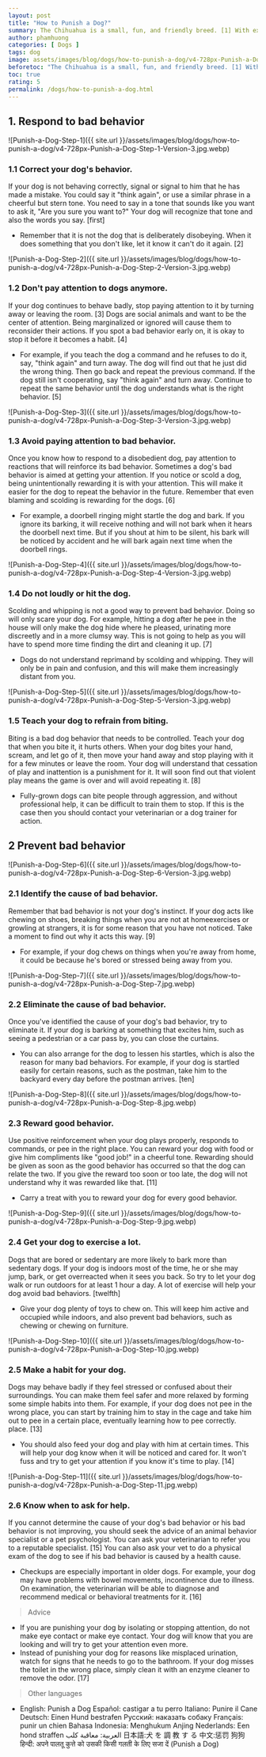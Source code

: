 ```yaml
---
layout: post
title: "How to Punish a Dog?"
summary: The Chihuahua is a small, fun, and friendly breed. [1] With extreme loyalty, [2] Chihuahuas easily form a special and lasting bond with their owners. If you know how to take care of your Chihuahua properly, not only can you help your dog stay healthy and happy, but also the relationship between you and your dog will be more bonding and sustainable.
author: phamhuong
categories: [ Dogs ]
tags: dog
image: assets/images/blog/dogs/how-to-punish-a-dog/v4-728px-Punish-a-Dog-Step-1-Version-3.jpg.webp
beforetoc: "The Chihuahua is a small, fun, and friendly breed. [1] With extreme loyalty, [2] Chihuahuas easily form a special and lasting bond with their owners. If you know how to take care of your Chihuahua properly, not only can you help your dog stay healthy and happy, but also the relationship between you and your dog will be more bonding and sustainable."
toc: true
rating: 5
permalink: /dogs/how-to-punish-a-dog.html
---
```



## 1. Respond to bad behavior

![Punish-a-Dog-Step-1]({{ site.url }}/assets/images/blog/dogs/how-to-punish-a-dog/v4-728px-Punish-a-Dog-Step-1-Version-3.jpg.webp)

### 1.1 Correct your dog's behavior. 

If your dog is not behaving correctly, signal or signal to him that he has made a mistake. You could say it "think again", or use a similar phrase in a cheerful but stern tone. You need to say in a tone that sounds like you want to ask it, "Are you sure you want to?" Your dog will recognize that tone and also the words you say. [first]
- Remember that it is not the dog that is deliberately disobeying. When it does something that you don't like, let it know it can't do it again. [2]

![Punish-a-Dog-Step-2]({{ site.url }}/assets/images/blog/dogs/how-to-punish-a-dog/v4-728px-Punish-a-Dog-Step-2-Version-3.jpg.webp)

### 1.2 Don't pay attention to dogs anymore. 

If your dog continues to behave badly, stop paying attention to it by turning away or leaving the room. [3] Dogs are social animals and want to be the center of attention. Being marginalized or ignored will cause them to reconsider their actions. If you spot a bad behavior early on, it is okay to stop it before it becomes a habit. [4]
- For example, if you teach the dog a command and he refuses to do it, say, "think again" and turn away. The dog will find out that he just did the wrong thing. Then go back and repeat the previous command. If the dog still isn't cooperating, say "think again" and turn away. Continue to repeat the same behavior until the dog understands what is the right behavior. [5]

![Punish-a-Dog-Step-3]({{ site.url }}/assets/images/blog/dogs/how-to-punish-a-dog/v4-728px-Punish-a-Dog-Step-3-Version-3.jpg.webp)

### 1.3 Avoid paying attention to bad behavior. 

Once you know how to respond to a disobedient dog, pay attention to reactions that will reinforce its bad behavior. Sometimes a dog's bad behavior is aimed at getting your attention. If you notice or scold a dog, being unintentionally rewarding it is with your attention. This will make it easier for the dog to repeat the behavior in the future. Remember that even blaming and scolding is rewarding for the dogs. [6]
- For example, a doorbell ringing might startle the dog and bark. If you ignore its barking, it will receive nothing and will not bark when it hears the doorbell next time. But if you shout at him to be silent, his bark will be noticed by accident and he will bark again next time when the doorbell rings.

![Punish-a-Dog-Step-4]({{ site.url }}/assets/images/blog/dogs/how-to-punish-a-dog/v4-728px-Punish-a-Dog-Step-4-Version-3.jpg.webp)

### 1.4 Do not loudly or hit the dog. 

Scolding and whipping is not a good way to prevent bad behavior. Doing so will only scare your dog. For example, hitting a dog after he pee in the house will only make the dog hide where he pleased, urinating more discreetly and in a more clumsy way. This is not going to help as you will have to spend more time finding the dirt and cleaning it up. [7]
- Dogs do not understand reprimand by scolding and whipping. They will only be in pain and confusion, and this will make them increasingly distant from you.

![Punish-a-Dog-Step-5]({{ site.url }}/assets/images/blog/dogs/how-to-punish-a-dog/v4-728px-Punish-a-Dog-Step-5-Version-3.jpg.webp)

### 1.5 Teach your dog to refrain from biting. 

Biting is a bad dog behavior that needs to be controlled. Teach your dog that when you bite it, it hurts others. When your dog bites your hand, scream, and let go of it, then move your hand away and stop playing with it for a few minutes or leave the room. Your dog will understand that cessation of play and inattention is a punishment for it. It will soon find out that violent play means the game is over and will avoid repeating it. [8]
- Fully-grown dogs can bite people through aggression, and without professional help, it can be difficult to train them to stop. If this is the case then you should contact your veterinarian or a dog trainer for action.

## 2 Prevent bad behavior

![Punish-a-Dog-Step-6]({{ site.url }}/assets/images/blog/dogs/how-to-punish-a-dog/v4-728px-Punish-a-Dog-Step-6-Version-3.jpg.webp)

### 2.1 Identify the cause of bad behavior. 

Remember that bad behavior is not your dog's instinct. If your dog acts like chewing on shoes, breaking things when you are not at homeexercises or growling at strangers, it is for some reason that you have not noticed. Take a moment to find out why it acts this way. [9]
- For example, if your dog chews on things when you're away from home, it could be because he's bored or stressed being away from you.

![Punish-a-Dog-Step-7]({{ site.url }}/assets/images/blog/dogs/how-to-punish-a-dog/v4-728px-Punish-a-Dog-Step-7.jpg.webp)

### 2.2 Eliminate the cause of bad behavior. 

Once you've identified the cause of your dog's bad behavior, try to eliminate it. If your dog is barking at something that excites him, such as seeing a pedestrian or a car pass by, you can close the curtains.
- You can also arrange for the dog to lessen his startles, which is also the reason for many bad behaviors. For example, if your dog is startled easily for certain reasons, such as the postman, take him to the backyard every day before the postman arrives. [ten]

![Punish-a-Dog-Step-8]({{ site.url }}/assets/images/blog/dogs/how-to-punish-a-dog/v4-728px-Punish-a-Dog-Step-8.jpg.webp)

### 2.3 Reward good behavior. 

Use positive reinforcement when your dog plays properly, responds to commands, or pee in the right place. You can reward your dog with food or give him compliments like "good job!" in a cheerful tone. Rewarding should be given as soon as the good behavior has occurred so that the dog can relate the two. If you give the reward too soon or too late, the dog will not understand why it was rewarded like that. [11]
- Carry a treat with you to reward your dog for every good behavior.

![Punish-a-Dog-Step-9]({{ site.url }}/assets/images/blog/dogs/how-to-punish-a-dog/v4-728px-Punish-a-Dog-Step-9.jpg.webp)

### 2.4 Get your dog to exercise a lot. 

Dogs that are bored or sedentary are more likely to bark more than sedentary dogs. If your dog is indoors most of the time, he or she may jump, bark, or get overreacted when it sees you back. So try to let your dog walk or run outdoors for at least 1 hour a day. A lot of exercise will help your dog avoid bad behaviors. [twelfth]
- Give your dog plenty of toys to chew on. This will keep him active and occupied while indoors, and also prevent bad behaviors, such as chewing or chewing on furniture.

![Punish-a-Dog-Step-10]({{ site.url }}/assets/images/blog/dogs/how-to-punish-a-dog/v4-728px-Punish-a-Dog-Step-10.jpg.webp)

### 2.5 Make a habit for your dog. 

Dogs may behave badly if they feel stressed or confused about their surroundings. You can make them feel safer and more relaxed by forming some simple habits into them. For example, if your dog does not pee in the wrong place, you can start by training him to stay in the cage and take him out to pee in a certain place, eventually learning how to pee correctly. place. [13]
- You should also feed your dog and play with him at certain times. This will help your dog know when it will be noticed and cared for. It won't fuss and try to get your attention if you know it's time to play. [14]

![Punish-a-Dog-Step-11]({{ site.url }}/assets/images/blog/dogs/how-to-punish-a-dog/v4-728px-Punish-a-Dog-Step-11.jpg.webp)

### 2.6 Know when to ask for help. 

If you cannot determine the cause of your dog's bad behavior or his bad behavior is not improving, you should seek the advice of an animal behavior specialist or a pet psychologist. You can ask your veterinarian to refer you to a reputable specialist. [15] You can also ask your vet to do a physical exam of the dog to see if his bad behavior is caused by a health cause.
- Checkups are especially important in older dogs. For example, your dog may have problems with bowel movements, incontinence due to illness. On examination, the veterinarian will be able to diagnose and recommend medical or behavioral treatments for it. [16]

> Advice
- If you are punishing your dog by isolating or stopping attention, do not make eye contact or make eye contact. Your dog will know that you are looking and will try to get your attention even more.
- Instead of punishing your dog for reasons like misplaced urination, watch for signs that he needs to go to the bathroom. If your dog misses the toilet in the wrong place, simply clean it with an enzyme cleaner to remove the odor. [17]

> Other languages
- English: Punish a Dog Español: castigar a tu perro Italiano: Punire il Cane Deutsch: Einen Hund bestrafen Русский: наказать собаку Français: punir un chien Bahasa Indonesia: Menghukum Anjing Nederlands: Een hond straffen العربية: معاقبة كلب 日本語:犬 を 調 教 す る 中文:惩罚 狗狗 हिन्दी: अपने पालतू कुत्ते को उसकी किसी गलती के लिए सजा दें (Punish a Dog)